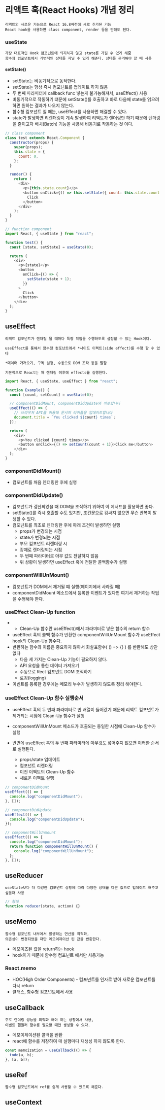 # 리액트 훅(React Hooks) 개념 정리

    리액트의 새로운 기능으로 React 16.8버전에 새로 추가된 기능
    React hook을 사용하면 class component, render 등을 안해도 된다.

### useState

    가장 대표적인 Hook 컴포넌트에 의지하지 않고 state를 가질 수 있게 해줌
    함수형 컴포넌트에서 가변적인 상태를 지닐 수 있게 해준다. 상태를 관리해야 할 때 사용

#### setState()

- setState는 비동기적으로 동작한다.
- setState는 항상 즉시 컴포넌트를 업데이트 하지 않음
- 두 번째 파라미터에 callback func 넣는게 불가능해져서, useEffect() 사용
- 비동기적으로 작동하기 떄문에 setState()를 호출하고 바로 다음에 state를 읽으려하면 원하는 결과가 나오지 않는다.
- 함수형 컴포넌트 일 때는, useEffect를 사용하면 해결할 수 있다.
- state가 발생하면 리렌더링이 계속 발생하여 리액트가 렌더링만 하기 때문에 렌더링을 줄이고자 배치(Batch) 기능을 사용해 비동기로 작동하는 것 이다.

```javascript
// class component
class test extends React.Component {
  constructor(props) {
    super(props);
    this.state = {
      count: 0,
    };
  }

  render() {
    return (
      <div>
        <p>{this.state.count}</p>
        <button onClick={() => this.setState({ count: this.state.count + 1 })}>
          Click
        </button>
      </div>
    );
  }
}

// function component
import React, { useState } from "react";

function test() {
  const [state, setState] = useState(0);

  return (
    <div>
      <p>{state}</p>
      <button
        onClick={() => {
          setState(state + 1);
        }}
      >
        Click
      </button>
    </div>
  );
}
```

## useEffect

    리액트 컴포넌트가 렌더릴 될 때마다 특정 작업을 수행하도록 설정할 수 있는 Hook이다.

    useEffect를 통해서 함수형 컴포넌트에서 *사이드 이펙트(side effect)를 수행 할 수 있다

    *데이터 가져오기, 구독 설정, 수동으로 DOM 조작 등을 말함

    기본적으로 React는 매 렌더링 이후에 effects를 실행한다.

```javascript
import React, { useState, useEffect } from "react";

function Example() {
  const [count, setCount] = useState(0);

  // componentDidMount, componentDidUpdate와 비슷합니다
  useEffect(() => {
    // 브라우저 API를 이용해 문서의 타이틀을 업데이트합니다
    document.title = `You clicked ${count} times`;
  });

  return (
    <div>
      <p>You clicked {count} times</p>
      <button onClick={() => setCount(count + 1)}>Click me</button>
    </div>
  );
}
```

### componentDidMount()

- 컴포넌트를 처음 렌더링한 후에 실행

### componentDidUpdate()

- 컴포넌트가 갱신되었을 때 DOM을 조작하기 위하여 이 메서드를 활용하면 좋다.
- setState()를 즉시 호출할 수도 있지만, 조건문으로 감싸지 않으면 무슨 반복이 발생할 수 있다.
- 컴포넌트를 최초로 렌더링한 후에 아래 조건이 발생하면 실행
  - props가 변경되는 시점
  - state가 변경되는 시점
  - 부모 컴포넌트 리렌더링 시
  - 강제로 렌더링되는 시점
  - 두 번째 파라미터로 아무 값도 전달하지 않음
  - 위 상황이 발생하면 useEffect 훅에 전달한 콜백함수가 실행

### componentWillUnMount()

- 컴포넌트가 DOM에서 제거될 떄 실행(페이지에서 사라질 때)
- componentDidMount 메소드에서 등록한 이벤트가 있다면 여기서 제거하는 작업을 수행해야 한다.

### useEffect Clean-Up function

- - Clean-Up 함수란 useEffect()에서 파라미터로 넣은 함수의 return 함수
- useEffect 훅의 콜백 함수가 반환한 componentWillUnMount 함수가 useEffect hook의 Clean-Up 함수다.
- 반환하는 함수의 이름은 중요하지 않아서 화살표함수( () => {} ) 를 반환해도 상관없다
  - 다음 세 가지는 Clean-Up 기능이 필요하지 않다.
  - API 요청을 통한 데이터 가져오기
  - 수동으로 Rect 컴포넌트 DOM 조적하기
  - 로깅(logging)
- 이벤트를 등록한 경우에는 메모리 누수가 발생하지 않도록 정리 해야한다.

### useEffect Clean-Up 함수 실행순서

- useEffect 훅의 두 번째 파라미터로 빈 배열이 들어갔기 때문에 리액트 컴포넌트가 제거되는 시점에 Clean-Up 함수가 실행
- componentWillUnMount 메소드가 호출되는 동일한 시점에 Clean-Up 함수가 실행

- 반면에 useEffect 훅의 두 번째 파라미터에 아무것도 넣어주지 않으면 이러한 순서로 실행된다.
  - props/state 업데이트
  - 컴포넌트 리렌더링
  - 이전 이펙트의 Clean-Up 함수
  - 새로운 이펙트 실행

```ts
// componentDidMount
useEffect(() => {
  console.log("componentDidMount");
}, []);

// componentDidUpdate
useEffect(() => {
  console.log("componentDidUpdate");
});

// componentWillUnmount
useEffect(() => {
  console.log("componentDidMount");
  return function componentWillUnMount() {
    console.log("componentWillUnMount");
  };
}, []);
```

## useReducer

    useState보다 더 다양한 컴포넌트 상황에 따라 다양한 상태를 다른 값으로 업데이트 해주고 싶을때 사용

```javascript
// 형태
function reducer(state, action) {}
```

## useMemo

    함수형 컴포넌트 내부에서 발생하는 연산을 최적화,
    의존성이 변경되었을 때만 메모이제이션 된 값을 반환한다.

- 메모이즈된 값을 return하는 hook
- hook이기 때문에 함수형 컴포넌트 에서만 사용가능

### React.memo

- HOC(High Order Components) - 컴포넌트를 인자로 받아 새로운 컴포넌트를 다시 return
- 클래스, 함수형 컴포넌트에서 사용

## useCallback

    주로 렌더링 성능을 최적화 해야 하는 상황에서 사용,
    이벤트 핸들러 함수를 필요할 때만 생성할 수 있다.

- 메모이제이션된 콜백을 반환
- react에 함수를 저장하여 매 실행마다 재생성 하지 않도록 한다.

```ts
const memoization = useCallback(() => {
  todo(a, b);
}, [a, b]);
```

## useRef

    함수형 컴포넌트에서 ref를 쉽게 사용할 수 있도록 해준다.

## useContext
